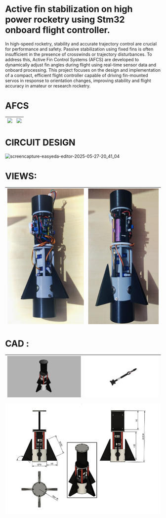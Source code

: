 # Active fin stabilization on high power rocketry using Stm32 onboard flight controller.
In high-speed rocketry, stability and accurate trajectory control are crucial for performance and safety. Passive stabilization using fixed fins is often insufficient in the presence of crosswinds or trajectory disturbances. To address this, Active Fin Control Systems (AFCS) are developed to dynamically adjust fin angles during flight using real-time sensor data and onboard processing. This project focuses on the design and implementation of a compact, efficient flight controller capable of driving fin-mounted servos in response to orientation changes, improving stability and flight accuracy in amateur or research rocketry.
# AFCS
| <img src= "IMAGES/IMG_20250528_214531.jpg" >| <img src= "IMAGES/IMG_20250222_185927.jpg">|
| --------------------------- | --------------------------- |


# CIRCUIT DESIGN
![screencapture-easyeda-editor-2025-05-27-20_41_04](https://github.com/user-attachments/assets/1f7bda50-4b95-4a84-987c-6ac54aa292df)




# VIEWS:

| <img src= "IMAGES/IMG_20250524_201250 (1).jpg" > | <img src="IMAGES/IMG_20250524_200005 (1).jpg" height=90% > |
| --------------------------- | --------------------------- |



# CAD :

| <img src= "IMAGES/combinbed v14.png" > | <img src="IMAGES/combinbed v16.png" > |
| --------------------------- | --------------------------- |

<img src="IMAGES/Screenshot 2025-05-09 195816.png" >




 



